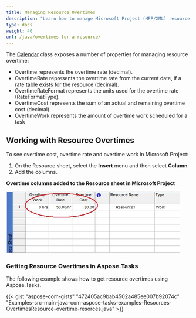 ```yaml
---
title: Managing Resource Overtimes
description: "Learn how to manage Microsoft Project (MPP/XML) resource calendar overtimes using Aspose.Tasks for Java."
type: docs
weight: 40
url: /java/overtimes-for-a-resource/
---
```


The [Calendar](https://reference.aspose.com/tasks/java/com.aspose.tasks/Calendar) class exposes a number of properties for managing resource overtime:

- Overtime represents the overtime rate (decimal).
- OvertimeRate represents the overtime rate from the current date, if a rate table exists for the resource (decimal).
- OvertimeRateFormat represents the units used for the overtime rate (RateFormatType).
- OvertimeCost represents the sum of an actual and remaining overtime cost (decimal).
- OvertimeWork represents the amount of overtime work scheduled for a task

## **Working with Resource Overtimes**
To see overtime cost, overtime rate and overtime work in Microsoft Project:

1. On the Resource sheet, select the **Insert** menu and then select **Column**.
2. Add the columns.

**Overtime columns added to the Resource sheet in Microsoft Project**

![overtime resource values in Microsoft Project](overtimes-for-a-resource_1.png)

### **Getting Resource Overtimes in Aspose.Tasks**
The following example shows how to get resource overtimes using Aspose.Tasks.

{{< gist "aspose-com-gists" "472405ac9bab4502a485ee007b92074c" "Examples-src-main-java-com-aspose-tasks-examples-Resources-OvertimesResource-overtime-resorces.java" >}}
